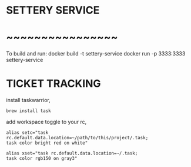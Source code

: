 # SETTERY  SERVICE
# ~~~~~~~~~~~~~~~~

To build and run:
    docker build -t settery-service
    docker run -p 3333:3333 settery-service

# TICKET TRACKING
install taskwarrior,

    brew install task


add workspace toggle to your rc,

    alias setc="task rc.default.data.location=~/path/to/this/project/.task;
    task color bright red on white"

    alias xset="task rc.default.data.location=~/.task;
    task color rgb150 on gray3"

